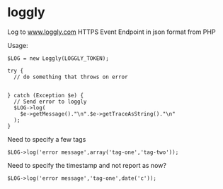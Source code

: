 loggly
======

Log to www.loggly.com HTTPS Event Endpoint in json format from PHP

Usage:

    $LOG = new Loggly(LOGGLY_TOKEN);

    try {
      // do something that throws on error
      
      
    } catch (Exception $e) {
      // Send error to loggly
      $LOG->log(
        $e->getMessage()."\n".$e->getTraceAsString()."\n"
      );
    }
    
  Need to specify a few tags
  
    $LOG->log('error message',array('tag-one','tag-two'));


  Need to specify the timestamp and not report as now?
  
    $LOG->log('error message','tag-one',date('c'));
  
